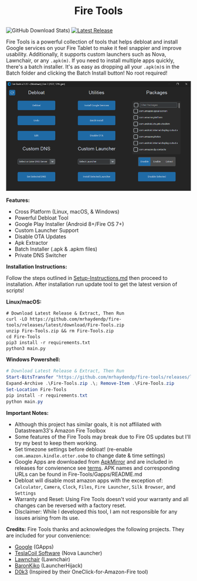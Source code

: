 # <p align="center">Fire Tools</p>

![GitHub Download Stats)](https://img.shields.io/github/downloads/mrhaydendp/Fire-Tools/total?style=for-the-badge) [![Latest Release](https://img.shields.io/github/v/release/mrhaydendp/Fire-Tools?style=for-the-badge
)](https://github.com/mrhaydendp/fire-tools/releases/latest)

Fire Tools is a powerful collection of tools that helps debloat and install Google services on your Fire Tablet to make it feel snappier and improve usability. Additionally, it supports custom launchers such as Nova, Lawnchair, or any `.apk(m)`. If you need to install multiple apps quickly, there's a batch installer. It's as easy as dropping all your `.apk(m)`s in the Batch folder and clicking the Batch Install button! No root required!

![Fire Tools Screenshot](Screenshot.png)

**Features:**
* Cross Platform (Linux, macOS, & Windows)
* Powerful Debloat Tool
* Google Play Installer (Android 8+/Fire OS 7+)
* Custom Launcher Support
* Disable OTA Updates
* Apk Extractor
* Batch Installer (.apk & .apkm files)
* Private DNS Switcher

**Installation Instructions:**

Follow the steps outlined in [Setup-Instructions.md](/Setup-Instructions.md) then proceed to installation. After installation run update tool to get the latest version of scripts!

**Linux/macOS:**

``` shell
# Download Latest Release & Extract, Then Run
curl -LO https://github.com/mrhaydendp/fire-tools/releases/latest/download/Fire-Tools.zip
unzip Fire-Tools.zip && rm Fire-Tools.zip
cd Fire-Tools
pip3 install -r requirements.txt
python3 main.py
```

**Windows Powershell:**

``` powershell
# Download Latest Release & Extract, Then Run
Start-BitsTransfer "https://github.com/mrhaydendp/fire-tools/releases/latest/download/Fire-Tools.zip"
Expand-Archive .\Fire-Tools.zip .\; Remove-Item .\Fire-Tools.zip
Set-Location Fire-Tools
pip install -r requirements.txt
python main.py
```

**Important Notes:**

* Although this project has similar goals, it is not affiliated with Datastream33's Amazon Fire Toolbox
* Some features of the Fire Tools may break due to Fire OS updates but I'll try my best to keep them working.
* Set timezone settings before debloat! (re-enable `com.amazon.kindle.otter.oobe` to change date & time settings)
* Google Apps are downloaded from [ApkMirror](https://www.apkmirror.com/) and are included in releases for convienence see [terms](https://github.com/mrhaydendp/Fire-Tools/blob/main/Fire-Tools/Gapps/README.md). APK names and corresponding URLs can be found in Fire-Tools/Gapps/README.md
* Debloat will disable most amazon apps with the exception of: `Calculator`, `Camera`, `Clock`, `Files`, `Fire Launcher`, `Silk Browser`, and `Settings`
* Warranty and Reset: Using Fire Tools doesn't void your warranty and all changes can be reversed with a factory reset.
* Disclaimer: While I developed this tool, I am not responsible for any issues arising from its use.

**Credits:**  Fire Tools thanks and acknowledges the following projects. They are included for your convenience:

* [Google](https://www.android.com/) (GApps)
* [TeslaCoil Software](https://novalauncher.com/) (Nova Launcher)
* [Lawnchair](https://github.com/LawnchairLauncher/Lawnchair) (Lawnchair)
* [BaronKiko](https://github.com/BaronKiko/LauncherHijack) (LauncherHijack)
* [D0k3](https://github.com/d0k3/OneClick-for-Amazon-Fire) (Inspired by their OneClick-for-Amazon-Fire tool)
